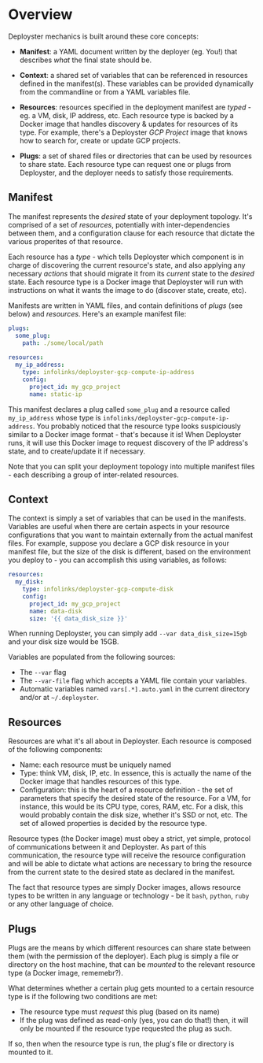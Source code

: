 # Overview

Deployster mechanics is built around these core concepts:

- **Manifest**: a YAML document written by the deployer (eg. You!) that
describes _what_ the final state should be.

- **Context**: a shared set of variables that can be referenced in
resources defined in the manifest(s). These variables can be provided
dynamically from the commandline or from a YAML variables file.

- **Resources**: resources specified in the deployment manifest are
_typed_ - eg. a VM, disk, IP address, etc. Each resource type is backed
by a Docker image that handles discovery & updates for resources of its
type. For example, there's a Deployster _GCP Project_ image that knows
how to search for, create or update GCP projects.

- **Plugs**: a set of shared files or directories that can be used by
resources to share state. Each resource type can request one or plugs
from Deployster, and the deployer needs to satisfy those requirements.

## Manifest

The manifest represents the _desired_ state of your deployment topology.
It's comprised of a set of _resources_, potentially with inter-dependencies
between them, and a configuration clause for each resource that dictate
the various properites of that resource.

Each resource has a _type_ - which tells Deployster which component is
in charge of discovering the current resource's state, and also applying
any necessary _actions_ that should migrate it from its _current_ state
to the _desired_ state. Each resource type is a Docker image that
Deployster will run with instructions on what it wants the image to do
(discover state, create, etc).

Manifests are written in YAML files, and contain definitions of _plugs_
(see below) and _resources_. Here's an example manifest file:

```yaml
plugs:
  some_plug:
    path: ./some/local/path
    
resources:
  my_ip_address:
    type: infolinks/deployster-gcp-compute-ip-address
    config:
      project_id: my_gcp_project
      name: static-ip
```

This manifest declares a plug called `some_plug` and a resource called
`my_ip_address` whose type is `infolinks/deployster-gcp-compute-ip-address`.
You probably noticed that the resource type looks suspiciously similar
to a Docker image format - that's because it is! When Deployster runs,
it will use this Docker image to request discovery of the IP address's
state, and to create/update it if necessary.

<aside class="notice">
Note that you can split your deployment topology into multiple manifest
files - each describing a group of inter-related resources.
</aside>

## Context

The context is simply a set of variables that can be used in the
manifests. Variables are useful when there are certain aspects in your
resource configurations that you want to maintain externally from the
actual manifest files. For example, suppose you declare a GCP disk
resource in your manifest file, but the size of the disk is different,
based on the environment you deploy to - you can accomplish this using
variables, as follows:

```yaml
resources:
  my_disk:
    type: infolinks/deployster-gcp-compute-disk
    config:
      project_id: my_gcp_project
      name: data-disk
      size: '{{ data_disk_size }}'
```

When running Deployster, you can simply add `--var data_disk_size=15gb`
and your disk size would be 15GB.

Variables are populated from the following sources:

- The `--var` flag
- The `--var-file` flag which accepts a YAML file contain your variables.
- Automatic variables named `vars[.*].auto.yaml` in the current directory
and/or at `~/.deployster`.

## Resources

Resources are what it's all about in Deployster. Each resource is
composed of the following components:

- Name: each resource must be uniquely named
- Type: think VM, disk, IP, etc. In essence, this is actually the name
of the Docker image that handles resources of this type.
- Configuration: this is the heart of a resource definition - the set of
parameters that specify the desired state of the resource. For a VM, for
instance, this would be its CPU type, cores, RAM, etc. For a disk, this
would probably contain the disk size, whether it's SSD or not, etc. The
set of allowed properties is decided by the resource type.

Resource types (the Docker image) must obey a strict, yet simple,
protocol of communications between it and Deployster. As part of this
communication, the resource type will receive the resource configuration
and will be able to dictate what actions are necessary to bring the
resource from the current state to the desired state as declared in the
manifest.

The fact that resource types are simply Docker images, allows resource
types to be written in any language or technology - be it `bash`,
`python`, `ruby` or any other language of choice.

## Plugs

Plugs are the means by which different resources can share state between
them (with the permission of the deployer). Each plug is simply a file
or directory on the host machine, that can be _mounted_ to the relevant
resource type (a Docker image, rememebr?).

What determines whether a certain plug gets mounted to a certain
resource type is if the following two conditions are met:

- The resource type must _request_ this plug (based on its name)
- If the plug was defined as read-only (yes, you can do that!) then,
it will only be mounted if the resource type requested the plug as such.

If so, then when the resource type is run, the plug's file or directory
is mounted to it.
